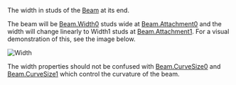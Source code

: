 The width in studs of the [Beam](https://create.roblox.com/docs/reference/engine/classes/Beam) at its end.

The beam will be [Beam.Width0](https://create.roblox.com/docs/reference/engine/classes/Beam#Width0) studs wide at [Beam.Attachment0](https://create.roblox.com/docs/reference/engine/classes/Beam#Attachment0) and the
width will change linearly to Width1 studs at [Beam.Attachment1](https://create.roblox.com/docs/reference/engine/classes/Beam#Attachment1). For a
visual demonstration of this, see the image below.

![Width][1]

The width properties should not be confused with [Beam.CurveSize0](https://create.roblox.com/docs/reference/engine/classes/Beam#CurveSize0) and
[Beam.CurveSize1](https://create.roblox.com/docs/reference/engine/classes/Beam#CurveSize1) which control the curvature of the beam.

[1]: https://prod.docsiteassets.roblox.com/assets/bltaa8ac3288251010b/Width.png